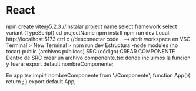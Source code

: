 # React

npm create vite@5.2.3 //instalar
project name
select framework
select variant (TypeScript)
cd projectName
npm install
npm run dev
Local: http://localhost:5173
ctrl c //desconectar
code . --> abrir workspace en VSC
Terminal > New Terminal > npm run dev
Estructura
-node modules (no tocar)
public (archivos públicos)
SRC (código)
CREAR COMPONENTE
  Dentro de SRC crear un archivo componente.tsx
  donde incluimos la funcion y fuera:
  export default nombreComponente;

  En app.tsx
  impirt nombreComponente from './Componente';
    function App(){
      return <Componente />;
      }
    export default App;

